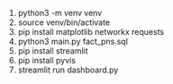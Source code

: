 1. python3 -m venv venv
2. source venv/bin/activate
3. pip install matplotlib networkx requests
4. python3 main.py fact_pns.sql
5. pip install streamlit
6. pip install pyvis
7. streamlit run dashboard.py